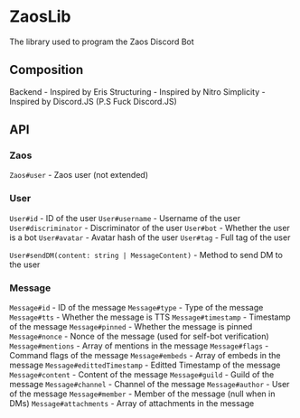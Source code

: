 # ZaosLib

The library used to program the Zaos Discord Bot

## Composition

Backend - Inspired by Eris
Structuring - Inspired by Nitro
Simplicity - Inspired by Discord.JS (P.S Fuck Discord.JS)

## API

### Zaos

`Zaos#user` - Zaos user (not extended)

### User

`User#id` - ID of the user
`User#username` - Username of the user
`User#discriminator` - Discriminator of the user
`User#bot` - Whether the user is a bot
`User#avatar` - Avatar hash of the user
`User#tag` - Full tag of the user

`User#sendDM(content: string | MessageContent)` - Method to send DM to the user

### Message

`Message#id` - ID of the message
`Message#type` - Type of the message
`Message#tts` - Whether the message is TTS
`Message#timestamp` - Timestamp of the message
`Message#pinned` - Whether the message is pinned
`Message#nonce` - Nonce of the message (used for self-bot verification)
`Message#mentions` - Array of mentions in the message
`Message#flags` - Command flags of the message
`Message#embeds` - Array of embeds in the message
`Message#edittedTimestamp` - Editted Timestamp of the message
`Message#content` - Content of the message
`Message#guild` - Guild of the message
`Message#channel` - Channel of the message
`Message#author` - User of the message
`Message#member` - Member of the message (null when in DMs)
`Message#attachments` - Array of attachments in the message
